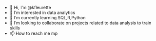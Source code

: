 - 👋 Hi, I’m @kfleurette
- 👀 I’m interested in data analytics
- 🌱 I’m currently learning SQL,R,Python
- 💞️ I’m looking to collaborate on projects related to data analysis to train  skills
- 📫 How to reach me mp

<!---
kfleurette/kfleurette is a ✨ special ✨ repository because its `README.md` (this file) appears on your GitHub profile.
You can click the Preview link to take a look at your changes.
--->

